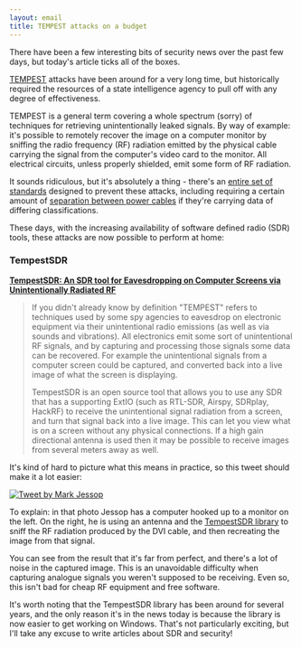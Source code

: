 ```yaml
---
layout: email
title: TEMPEST attacks on a budget
---
```


There have been a few interesting bits of security news over the past few days, but today's article ticks all of the boxes.

[TEMPEST](https://en.wikipedia.org/wiki/Tempest_(codename)) attacks have been around for a very long time, but historically required the resources of a state intelligence agency to pull off with any degree of effectiveness.

TEMPEST is a general term covering a whole spectrum (sorry) of techniques for retrieving unintentionally leaked signals. By way of example: it's possible to remotely recover the image on a computer monitor by sniffing the radio frequency (RF) radiation emitted by the physical cable carrying the signal from the computer's video card to the monitor. All electrical circuits, unless properly shielded, emit some form of RF radiation.

It sounds ridiculous, but it's absolutely a thing - there's an [entire set of standards](https://en.wikipedia.org/wiki/Tempest_(codename)#Shielding_standards) designed to prevent these attacks, including requiring a certain amount of [separation between power cables](https://www.stigviewer.com/stig/traditional_security/2013-07-11/finding/V-30982) if they're carrying data of differing classifications.

These days, with the increasing availability of software defined radio (SDR) tools, these attacks are now possible to perform at home:

### TempestSDR

[**TempestSDR: An SDR tool for Eavesdropping on Computer Screens via Unintentionally Radiated RF**](https://www.rtl-sdr.com/tempestsdr-a-sdr-tool-for-eavesdropping-on-computer-screens-via-unintentionally-radiated-rf/)

>If you didn't already know by definition "TEMPEST" refers to techniques used by some spy agencies to eavesdrop on electronic equipment via their unintentional radio emissions (as well as via sounds and vibrations). All electronics emit some sort of unintentional RF signals, and by capturing and processing those signals some data can be recovered. For example the unintentional signals from a computer screen could be captured, and converted back into a live image of what the screen is displaying.
>
>TempestSDR is an open source tool that allows you to use any SDR that has a supporting ExtIO (such as RTL-SDR, Airspy, SDRplay, HackRF) to receive the unintentional signal radiation from a screen, and turn that signal back into a live image. This can let you view what is on a screen without any physical connections. If a high gain directional antenna is used then it may be possible to receive images from several meters away as well.

It's kind of hard to picture what this means in practice, so this tweet should make it a lot easier:

<a href="https://twitter.com/darksidelemm/status/934005125932204032"><img src="https://markeldo.com/images/jessop-tempest-sdr.png" alt="Tweet by Mark Jessop" class="tweet"/></a>

To explain: in that photo Jessop has a computer hooked up to a monitor on the left. On the right, he is using an antenna and the [TempestSDR library](https://github.com/martinmarinov/TempestSDR) to sniff the RF radiation produced by the DVI cable, and then recreating the image from that signal.

You can see from the result that it's far from perfect, and there's a lot of noise in the captured image. This is an unavoidable difficulty when capturing analogue signals you weren't supposed to be receiving. Even so, this isn't bad for cheap RF equipment and free software.

It's worth noting that the TempestSDR library has been around for several years, and the only reason it's in the news today is because the library is now easier to get working on Windows. That's not particularly exciting, but I'll take any excuse to write articles about SDR and security!